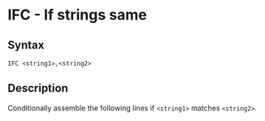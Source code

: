# IFC - If strings same

## Syntax
```assembly
IFC <string1>,<string2>
```

## Description
Conditionally assemble the following lines if `<string1>` matches `<string2>`.
